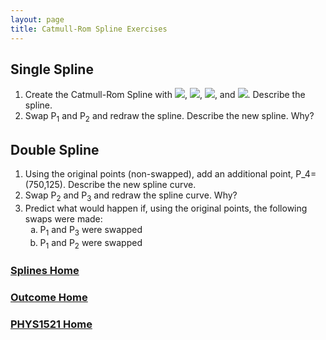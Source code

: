 ```yaml
---
layout: page
title: Catmull-Rom Spline Exercises
---
```

## Single Spline
1. Create the Catmull-Rom Spline with <img src="https://latex.codecogs.com/svg.latex?\large&space;P_0=(150,50)"/>, <img src="https://latex.codecogs.com/svg.latex?\large&space;P_1=(350,175)"/>, <img src="https://latex.codecogs.com/svg.latex?\large&space;P_2=(500,110)"/>, and <img src="https://latex.codecogs.com/svg.latex?\large&space;P_3=(460,450)"/>. Describe the spline.
2. Swap P<sub>1</sub> and P<sub>2</sub> and redraw the spline. Describe the new spline. Why?

## Double Spline
1. Using the original points (non-swapped), add an additional point, P_4=(750,125). Describe the new spline curve.
2. Swap P<sub>2</sub> and P<sub>3</sub> and redraw the spline curve. Why?
3. Predict what would happen if, using the original points, the following swaps were made:
    <ol type="a">
        <li>P<sub>1</sub> and P<sub>3</sub> were swapped</li>
        <li>P<sub>1</sub> and P<sub>2</sub> were swapped</li>
    </ol>

### [Splines Home](splines.md)
### [Outcome Home](outcome4.md)
### [PHYS1521 Home](../)
